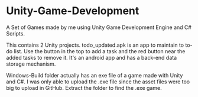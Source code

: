 # Unity-Game-Development
A Set of Games made by me using Unity Game Development Engine and C# Scripts.

This contains 2 Unity projects. todo_updated.apk is an app to maintain to to-do list. Use the button in the top to add a task and the red button near the added tasks to remove it.
It's an android app and has a back-end data storage mechanism.

Windows-Build folder actually has an exe file of a game made with Unity and C#. I was only able to upload the .exe file since the asset files were too big to upload in GitHub. Extract the folder to find the .exe game.
